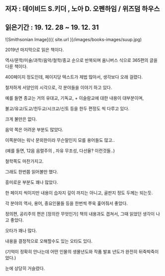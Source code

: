 ## 저자 : 데이비드 S.키더 , 노아 D. 오펜하임 / 위즈덤 하우스

## 읽은기간 : 19. 12. 28  ~ 19. 12. 31

![Smithsonian Image]({{ site.url }}/images/books-images/suup.jpg)


2019년 마지막으로 읽은 책이다.

역사/문학/미술/과학/음악/철학/종교 순으로 반복되며 옴니버스 식으로 365편의 글을 다룬 책이다.

400페이지 정도인데, 페이지당 텍스트가 제법 많아서, 생각보다 오래 걸렸다.

철저하게 서양인의 시각으로, 각 분야들을 이야기 하고 있다.

예를 들면 종교는 거의 유대교, 기독교, + 이슬람교에 대한 내용이 대부분이며,

불교/유교/도교/힌두교/시크교/신토 등을 한두 편정도 씩 다루고 있다.

크게 불만은 없다.

음악 쪽은 어려운 부분도 많았다.

이쪽분야는 워낙 문외한이라 무슨말인지 모를 용어들도 많고..

(예를 들면, 12음 음렬주의 , 자유 무조성, 다선율? 이런것들..)

철학쪽도 마찬가지고.

그래도 한번쯤 읽어볼만 했다.

흥미로운 부분도 꽤나 많았다.

한 페이지 씩이지만 내용이 습자지 깊이 까지는 아니고, 골판지 정도 두께는 되는듯.

각 분야의 역사, 용어, 중요인물들 등을 한번씩 쭈욱 훑어줘서 좋았다.

정의편, 공리주의 편은 [정의란 무엇인가] 책의 내용과도 겹쳐서, 그때 읽었던 생각이 나고 좋았다.

오타가 꽤나 많다.

내용을 결정적으로 오해할수도 있는 오타도 있다.

(기억이 정확히 안나는데 어떤 인물의 생몰년도와 작품 발표 년도가 완전히 뒤죽박죽이었다.)

눈에 상당히 거슬렸다.

